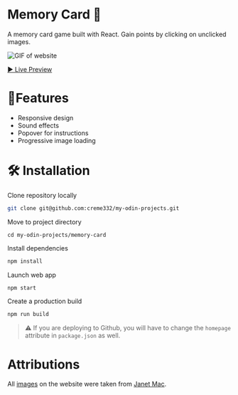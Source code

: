 # Memory Card 🧠

A memory card game built with React. Gain points by clicking on unclicked images. 

![GIF of website](memory.gif)

[▶ Live Preview](https://creme332.github.io/my-odin-projects/memory-card/build/)


# 🚀Features
- Responsive design
- Sound effects
- Popover for instructions
- Progressive image loading

# 🛠 Installation
Clone repository locally
```bash
git clone git@github.com:creme332/my-odin-projects.git
```
Move to project directory
```
cd my-odin-projects/memory-card
```
Install dependencies
```bash
npm install
```
Launch web app  
```bash
npm start
```
Create a production build
```bash
npm run build
```
> ⚠ If you are deploying to Github, you will have to change the `homepage` attribute in `package.json` as well.

# Attributions
All [images](https://github.com/creme332/memory-card/tree/main/src/assets/images) on the website were taken from [Janet Mac](https://janet-mac.com/).


